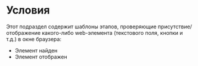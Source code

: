 # Условия

Этот подраздел содержит шаблоны этапов, проверяющие присутствие/отображение какого-либо web-элемента (текстового поля, кнопки и т.д.) в окне браузера:

* Элемент найден
* Элемент отображен
